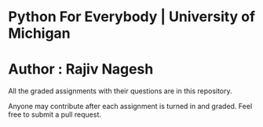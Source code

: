 # Python For Everybody | University of Michigan

# Author : Rajiv Nagesh

All the graded assignments with their questions are in this repository.

Anyone may contribute after each assignment is turned in and graded. Feel free to submit a pull request.
